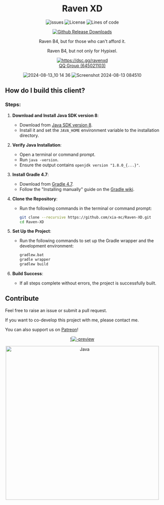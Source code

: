 <div align="center">
  
# Raven XD
<p align="center">
    <img src="https://img.shields.io/github/issues/xia-mc/Raven-bS?style=flat" alt="issues">
    <img src="https://img.shields.io/badge/license-GPLV3-green" alt="License">
    <img src="https://tokei.rs/b1/github/xia-mc/Raven-XD?category=code&style=flat" alt="Lines of code">
</p>

[![Github Release Downloads](https://img.shields.io/github/downloads/xia-mc/Raven-bS/total?label=Github%20Release%20Downloads&style=flat-square)](https://github.com/xia-mc/Raven-bS/releases)
<!--
[![CurseForge Downloads](http://cf.way2muchnoise.eu/997222.svg?badge_style=flat)](https://www.curseforge.com/minecraft/mc-mods/cheatdetector)
[![Modrinth Downloads](https://img.shields.io/modrinth/dt/QNVaUzHT?label=Modrinth%20Downloads&logo=Modrinth%20Downloads&style=flat-square)](https://modrinth.com/mod/cheatdetector)
-->

Raven B4, but for those who can't afford it.

Raven B4, but not only for Hypixel.

<a href="https://dsc.gg/ravenxd"><img src="https://invidget.switchblade.xyz/zSgDKArSH4" alt="https://dsc.gg/ravenxd"/></a><br>
[QQ Group (645021103)](https://qm.qq.com/q/vv0xPdfc6A)

![2024-08-13_10 14 36](https://github.com/user-attachments/assets/36e8920e-336e-4b62-ae3f-6b9962920812)
![Screenshot 2024-08-13 084510](https://github.com/user-attachments/assets/85637f18-9d6b-47d9-9dc2-cb8594aff585)
</div>

## How do I build this client?

### Steps:

1. **Download and Install Java SDK version 8**:
   - Download from [Java SDK version 8](https://adoptium.net/en-GB/temurin/releases/?version=8).
   - Install it and set the `JAVA_HOME` environment variable to the installation directory.

2. **Verify Java Installation**:
   - Open a terminal or command prompt.
   - Run `java -version`.
   - Ensure the output contains `openjdk version "1.8.0_{...}"`.

3. **Install Gradle 4.7**:
   - Download from [Gradle 4.7](https://gradle.org/next-steps/?version=4.7&format=bin).
   - Follow the "Installing manually" guide on the [Gradle wiki](https://gradle.org/install).

4. **Clone the Repository**:
   - Run the following commands in the terminal or command prompt:
     ```bash
     git clone --recursive https://github.com/xia-mc/Raven-XD.git
     cd Raven-XD
     ```

5. **Set Up the Project**:
   - Run the following commands to set up the Gradle wrapper and the development environment:
     ```bash
     gradlew.bat
     gradle wrapper
     gradlew build
     ```

6. **Build Success**:
   - If all steps complete without errors, the project is successfully built.


## Contribute
Feel free to raise an issue or submit a pull request.

If you want to co-develop this project with me, please contact me.

You can also support us on [Patreon](https://www.patreon.com/xia__mc)!

<div align="center">

[!![-preview](https://github.com/user-attachments/assets/ac50e6e5-3227-4ee9-9881-2e7b8ba47861)](https://www.patreon.com/xia__mc)

<img src="https://github.com/SAWARATSUKI/KawaiiLogos/blob/main/IntelliJ IDEA/IntelliJ IDEA.png" alt="Java" width="500" />

</div>
